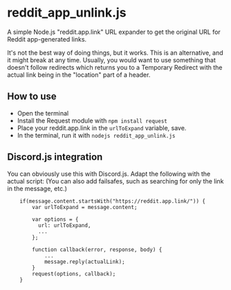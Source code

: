 # reddit_app_unlink.js
A simple Node.js "reddit.app.link" URL expander to get the original URL for Reddit app-generated links.

It's not the best way of doing things, but it works. This is an alternative, and it might break at any time.
Usually, you would want to use something that doesn't follow redirects which returns you to a Temporary Redirect with the actual link being in the "location" part of a header.


## How to use
- Open the terminal
- Install the Request module with `npm install request`
- Place your reddit.app.link in the `urlToExpand` variable, save.
- In the terminal, run it with `nodejs reddit_app_unlink.js`


## Discord.js integration
You can obviously use this with Discord.js.
Adapt the following with the actual script:
(You can also add failsafes, such as searching for only the link in the message, etc.)

```
	if(message.content.startsWith("https://reddit.app.link/")) { 
		var urlToExpand = message.content;

		var options = {
		  url: urlToExpand,
		  ...
		};

		function callback(error, response, body) {
			...
			message.reply(actualLink);
		}
		request(options, callback);
	}
```